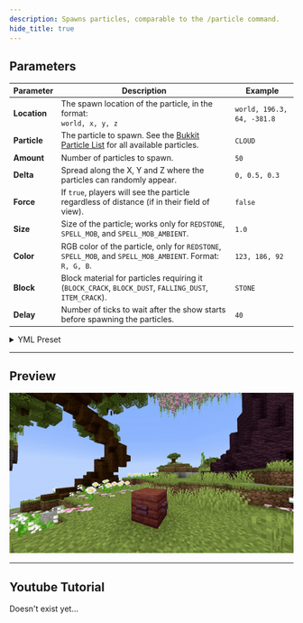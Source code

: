 ```yaml
---
description: Spawns particles, comparable to the /particle command.
hide_title: true
---
```


<DocHeading
icon="octicon:sparkle-fill-16"
title="Particle"
description="Spawns customizable particles, comparable to the /particle command.">
</DocHeading>

## Parameters

| Parameter    | Description                                                                                                                                           | Example                    |
|--------------|-------------------------------------------------------------------------------------------------------------------------------------------------------|----------------------------|
| **Location** | The spawn location of the particle, in the format: <br />`world, x, y, z`                                                                             | `world, 196.3, 64, -381.8` |
| **Particle** | The particle to spawn. See the [Bukkit Particle List](https://hub.spigotmc.org/javadocs/spigot/org/bukkit/Particle.html) for all available particles. | `CLOUD`                    |
| **Amount**   | Number of particles to spawn.                                                                                                                         | `50`                       |
| **Delta**    | Spread along the X, Y and Z where the particles can randomly appear.                                                                                  | `0, 0.5, 0.3`              |
| **Force**    | If `true`, players will see the particle regardless of distance (if in their field of view).                                                          | `false`                    |
| **Size**     | Size of the particle; works only for `REDSTONE`, `SPELL_MOB`, and `SPELL_MOB_AMBIENT`.                                                                | `1.0`                      |
| **Color**    | RGB color of the particle, only for `REDSTONE`, `SPELL_MOB`, and `SPELL_MOB_AMBIENT`. Format: `R, G, B`.                                              | `123, 186, 92`             |
| **Block**    | Block material for particles requiring it (`BLOCK_CRACK`, `BLOCK_DUST`, `FALLING_DUST`, `ITEM_CRACK`).                                                | `STONE`                    |
| **Delay**    | Number of ticks to wait after the show starts before spawning the particles.                                                                          | `40`                       |

<details>
<summary>YML Preset</summary>

```yaml
'1':
  Type: PARTICLE
  Location: world, 0, 0, 0
  Particle: SMOKE_NORMAL
  Amount: 1
  dX: 1
  dY: 1
  dZ: 1
  Force: false
  Delay: 0
```

</details>

---

## Preview

![Particle Preview](../assets/previews/particle.gif)

---

## Youtube Tutorial

Doesn't exist yet...
